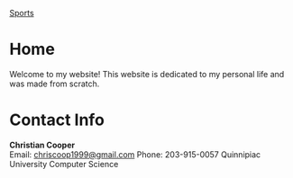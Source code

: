 [Sports](https://cacooper21.github.io/Sports)

# Home

Welcome to my website! This website is dedicated to my personal life and was made from scratch.

# Contact Info

**Christian Cooper**
<br />
Email: chriscoop1999@gmail.com
Phone: 203-915-0057
Quinnipiac University
Computer Science
